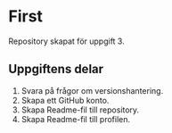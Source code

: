 # First

Repository skapat för uppgift 3.

## Uppgiftens delar
1. Svara på frågor om versionshantering.
2. Skapa ett GitHub konto.
3. Skapa Readme-fil till repository.
4. Skapa Readme-fil till profilen.




